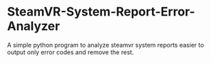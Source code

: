 # SteamVR-System-Report-Error-Analyzer
A simple python program to analyze steamvr system reports easier to output only error codes and remove the rest.
